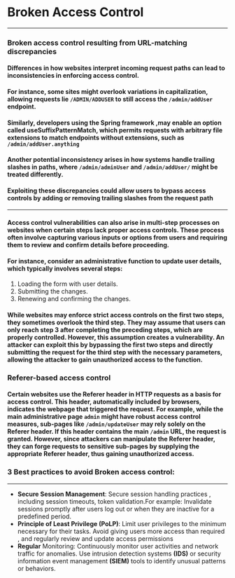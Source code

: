 # Broken Access Control
***
### Broken access control resulting from URL-matching discrepancies
#### Differences in how websites interpret incoming request paths can lead to inconsistencies in enforcing access control. 
#### For instance, some sites might overlook variations in capitalization, allowing requests lie `/ADMIN/ADDUSER` to still access the `/admin/addUser` endpoint. 
#### Similarly, developers using the **Spring** framework ,may enable an option called **useSuffixPatternMatch**, which permits requests with arbitrary file extensions to match endpoints without extensions, such as `/admin/addUser.anything`
#### Another potential inconsistency arises in how systems handle trailing slashes in paths, where `/admin/adminUser`  and `/admin/addUser/` might be treated differently.
#### Exploiting these discrepancies could allow users to bypass access controls by adding or removing trailing slashes from the request path
***
#### Access control vulnerabilities can also arise in **multi-step** processes on websites when certain steps lack proper access controls. These process often involve capturing various inputs or options from users and requiring them to review and confirm details before proceeding.
#### For instance, consider an administrative function to update user details, which typically involves several steps:
1. Loading the form with user details.
2. Submitting the changes.
3. Renewing and confirming the changes.
#### While websites may enforce strict access controls on the first two steps, they sometimes overlook the third step. They may assume that users can only reach step 3 after completing the preceding steps, which are properly controlled. However, this assumption creates a vulnerability. An attacker can exploit this by bypassing the first two steps and directly submitting the request for the third step with the necessary parameters, allowing the attacker to gain unauthorized access to the function. 
### Referer-based access control
#### Certain websites use the **Referer** header in HTTP requests as a basis for access control. This header, automatically included by browsers, indicates the webpage that triggered the request. For example, while the main administrative page `admin` might have robust access control measures, sub-pages like `/admin/updateUser` may rely solely on the **Referer** header. If this header contains the main `/admin` URL, the request is granted. However, since attackers can manipulate the **Referer** header, they can forge requests to sensitive sub-pages by supplying the appropriate **Referer** header, thus gaining unauthorized access.

### 3 Best practices to avoid Broken access control:
***
* **Secure Session Management**: Secure session handling practices , including session timeouts, token validation.For example: Invalidate sessions promptly after users log out
or when they are inactive for a predefined period.
* **Principle of Least Privilege (PoLP)**: Limit user privileges to the minimum necessary for their tasks. Avoid giving users more access than required , and regularly review and update access permissions
* **Regular** Monitoring: Continuously monitor user activities and network traffic for anomalies. Use intrusion detection systems **(IDS)** or security information event management **(SIEM)** tools to identify unusual patterns or behaviors.